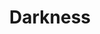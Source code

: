 ---
title: "Darkness"
index: "darkness"
permalink: /spells/darkness/
tags:
  - Spell
  - 2nd Level
  - Evocation
available_for:
  - Sorcerer
  - Warlock
  - Wizard
level: "2nd Level"
school: "Evocation"
range: "60 ft"
area: "15 ft"
shape: "Sphere"
comp:
  - V
  - M
material: "bat fur and a drop of pitch or piece of coal."
duration: "10 Minutes"
concentration: true
description: |
  Magical darkness spreads from a point you choose within range to fill a 15-foot-radius sphere for the duration. The darkness spreads around corners. A creature with darkvision can't see through this darkness, and nonmagical light can't illuminate it.

  If the point you choose is on an object you are holding or one that isn't being worn or carried, the darkness emanates from the object and moves with it. Completely covering the source of the darkness with an opaque object, such as a bowl or a helm, blocks the darkness.

  If any of this spell's area overlaps with an area of light created by a spell of 2nd level or lower, the spell that created the light is dispelled.
excerpt: "Magical darkness spreads from a point you choose within range to fill a 15-foot-radius sphere for the duration."
source: "Basic Rules"
---
